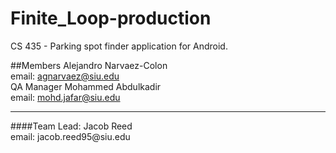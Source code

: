 # Finite_Loop-production
CS 435 - Parking spot finder application for Android.

##Members 
Alejandro Narvaez-Colon<br>
email: agnarvaez@siu.edu<br>
QA Manager
Mohammed Abdulkadir <br> 
email: mohd.jafar@siu.edu
<hr>
####Team Lead: 
Jacob Reed<br>
email: jacob.reed95@siu.edu

